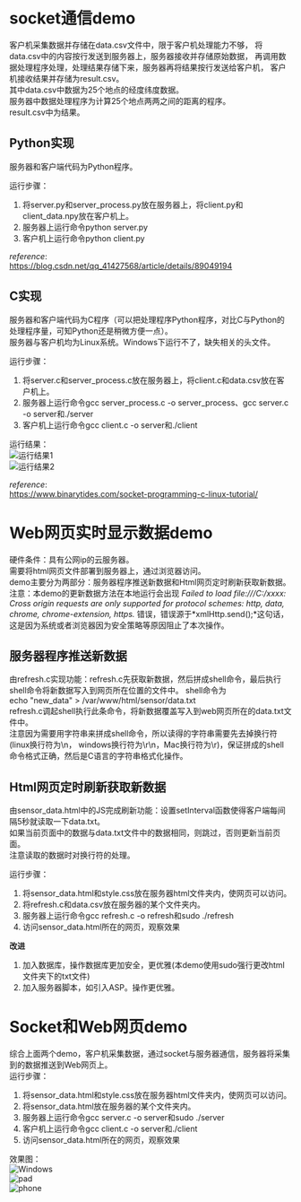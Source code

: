 # socket通信demo    
客户机采集数据并存储在data.csv文件中，限于客户机处理能力不够，
将data.csv中的内容按行发送到服务器上，服务器接收并存储原始数据，
再调用数据处理程序处理，处理结果存储下来，服务器再将结果按行发送给客户机，
客户机接收结果并存储为result.csv。  
其中data.csv中数据为25个地点的经度纬度数据。  
服务器中数据处理程序为计算25个地点两两之间的距离的程序。  
result.csv中为结果。  

## Python实现  
服务器和客户端代码为Python程序。  

运行步骤：  
  1. 将server.py和server_process.py放在服务器上，将client.py和client_data.npy放在客户机上。  
  2. 服务器上运行命令python server.py  
  3. 客户机上运行命令python client.py  

*reference*:  
https://blog.csdn.net/qq_41427568/article/details/89049194  
## C实现  
服务器和客户端代码为C程序（可以把处理程序Python程序，对比C与Python的处理程序量，可知Python还是稍微方便一点）。  
服务器与客户机均为Linux系统。Windows下运行不了，缺失相关的头文件。  

运行步骤：  
  1. 将server.c和server_process.c放在服务器上，将client.c和data.csv放在客户机上。  
  2. 服务器上运行命令gcc server_process.c -o server_process、gcc server.c -o server和./server  
  3. 客户机上运行命令gcc client.c -o server和./client  

运行结果：  
![运行结果1](./assets/c_1.png)  
![运行结果2](./assets/c_2.png)  

*reference*:  
https://www.binarytides.com/socket-programming-c-linux-tutorial/  

# Web网页实时显示数据demo  
硬件条件：具有公网ip的云服务器。  
需要将html网页文件部署到服务器上，通过浏览器访问。  
demo主要分为两部分：服务器程序推送新数据和Html网页定时刷新获取新数据。  
注意：本demo的更新数据方法在本地运行会出现
*Failed to load file:///C:/xxxx: Cross origin requests are only supported for protocol schemes: http, data, chrome, chrome-extension, https.*
错误，错误源于*xmlHttp.send();*这句话，这是因为系统或者浏览器因为安全策略等原因阻止了本次操作。    

## 服务器程序推送新数据  
由refresh.c实现功能：refresh.c先获取新数据，然后拼成shell命令，最后执行shell命令将新数据写入到网页所在位置的文件中。
shell命令为  
    echo "new_data" > /var/www/html/sensor/data.txt  
refresh.c调起shell执行此条命令，将新数据覆盖写入到web网页所在的data.txt文件中。  
注意因为需要用字符串来拼成shell命令，所以读得的字符串需要先去掉换行符
(linux换行符为\n， windows换行符为\r\n，Mac换行符为\r)，保证拼成的shell命令格式正确，然后是C语言的字符串格式化操作。 
 
## Html网页定时刷新获取新数据  
由sensor_data.html中的JS完成刷新功能：设置setInterval函数使得客户端每间隔5秒就读取一下data.txt。  
如果当前页面中的数据与data.txt文件中的数据相同，则跳过，否则更新当前页面。  
注意读取的数据时对换行符的处理。  
  
运行步骤：  
  1. 将sensor_data.html和style.css放在服务器html文件夹内，使网页可以访问。  
  2. 将refresh.c和data.csv放在服务器的某个文件夹内。  
  3. 服务器上运行命令gcc refresh.c -o refresh和sudo ./refresh  
  4. 访问sensor_data.html所在的网页，观察效果  

**改进**
1. 加入数据库，操作数据库更加安全，更优雅(本demo使用sudo强行更改html文件夹下的txt文件)
2. 加入服务器脚本，如引入ASP。操作更优雅。


# Socket和Web网页demo  
综合上面两个demo，客户机采集数据，通过socket与服务器通信，服务器将采集到的数据推送到Web网页上。  
运行步骤：  
  1. 将sensor_data.html和style.css放在服务器html文件夹内，使网页可以访问。  
  2. 将sensor_data.html放在服务器的某个文件夹内。  
  3. 服务器上运行命令gcc server.c -o server和sudo ./server
  4. 客户机上运行命令gcc client.c -o server和./client
  5. 访问sensor_data.html所在的网页，观察效果  

效果图：  
![Windows](./assets/web_socket_demo.png)  
![pad](./assets/web_socket_demo_pad.png)   
![phone](./assets/web_socket_demo_phone.jpg) 
